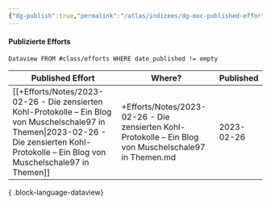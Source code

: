```yaml
---
{"dg-publish":true,"permalink":"/atlas/indizees/dg-moc-published-efforts/","tags":["class/index"]}
---
```


#### Publizierte Efforts 
`Dataview FROM #class/efforts WHERE date_published != empty` 

| Published Effort                                                                                                                                                                                 | Where?                                                                                                 | Published  |
| ------------------------------------------------------------------------------------------------------------------------------------------------------------------------------------------------ | ------------------------------------------------------------------------------------------------------ | ---------- |
| [[+Efforts/Notes/2023-02-26 - Die zensierten Kohl-Protokolle – Ein Blog von Muschelschale97 in Themen\|2023-02-26 - Die zensierten Kohl-Protokolle – Ein Blog von Muschelschale97 in Themen]] | +Efforts/Notes/2023-02-26 - Die zensierten Kohl-Protokolle – Ein Blog von Muschelschale97 in Themen.md | 2023-02-26 |

{ .block-language-dataview}
